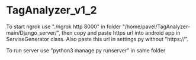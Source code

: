 # TagAnalyzer_v1_2

To start ngrok use "./ngrok http 8000" in folder "/home/pavel/TagAnalyzer-main/Django_server/",
then  copy and paste https url into android app in ServiseGenerator class.
Also paste this url in settings.py without "https://".

To run server use "python3 manage.py runserver" in same folder
